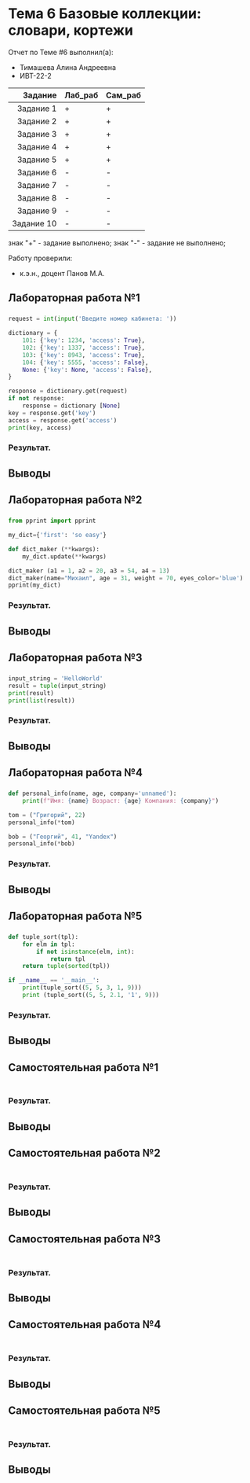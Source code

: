 # Тема 6 Базовые коллекции: словари, кортежи
Отчет по Теме #6 выполнил(а):
+ Тимашева Алина Андреевна
+ ИВТ-22-2

| Задание | Лаб_раб | Сам_раб |
|--------:|---------|---------|
|Задание 1|+        |+        |
|Задание 2|+        |+        |
|Задание 3|+        |+        |
|Задание 4|+        |+        |
|Задание 5|+        |+        |
|Задание 6|-        |-        |
|Задание 7|-        |-        |
|Задание 8|-        |-        |
|Задание 9|-        |-        |
|Задание 10|-       |-        |

знак "+" - задание выполнено; знак "-" - задание не выполнено;

Работу проверили:
+ к.э.н., доцент Панов М.А.

## Лабораторная работа №1
### 


```python
request = int(input('Введите номер кабинета: '))

dictionary = {
    101: {'key': 1234, 'access': True},
    102: {'key': 1337, 'access': True},
    103: {'key': 8943, 'access': True},
    104: {'key': 5555, 'access': False},
    None: {'key': None, 'access': False},
}

response = dictionary.get(request)
if not response:
    response = dictionary [None]
key = response.get('key')
access = response.get('access')
print(key, access)
```

### Результат.

## Выводы


## Лабораторная работа №2
### 


```python
from pprint import pprint

my_dict={'first': 'so easy'}

def dict_maker (**kwargs):
    my_dict.update(**kwargs)

dict_maker (a1 = 1, a2 = 20, a3 = 54, a4 = 13)
dict_maker(name="Михаил", age = 31, weight = 70, eyes_color='blue')
pprint(my_dict)
```

### Результат.

## Выводы

## Лабораторная работа №3
### 


```python
input_string = 'HelloWorld'
result = tuple(input_string)
print(result)
print(list(result))
```

### Результат.

## Выводы

  
## Лабораторная работа №4
### 


```python
def personal_info(name, age, company='unnamed'):
    print(f"Имя: {name} Возраст: {age} Компания: {company}")

tom = ("Григорий", 22)
personal_info(*tom)

bob = ("Георгий", 41, "Yandex")
personal_info(*bob)
```

### Результат.

## Выводы


## Лабораторная работа №5
### 


```python
def tuple_sort(tpl):
    for elm in tpl:
        if not isinstance(elm, int):
            return tpl
    return tuple(sorted(tpl))

if __name__ == '__main__':
    print(tuple_sort((5, 5, 3, 1, 9)))
    print (tuple_sort((5, 5, 2.1, '1', 9)))
```

### Результат.

## Выводы


## Самостоятельная работа №1
### 


```python

```

### Результат.

## Выводы

## Самостоятельная работа №2
### 


```python

```

### Результат.

## Выводы

  
## Самостоятельная работа №3
### 


```python

```

### Результат.

## Выводы

  
## Самостоятельная работа №4
### 


```python

```

### Результат.

## Выводы

  
## Самостоятельная работа №5
### 


```python

```

### Результат.

## Выводы
